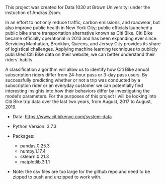 This project was created for Data 1030 at Brown University; under the instuction of Andras Zsom.

In an effort to not only reduce traffic, carbon emissions, and roadwear, but also improve public health in New York City; public officials launched a public bike share transportation alternative known as Citi Bike. Citi Bike became officially operational in 2013 and has been expanding ever since. Servicing Manhattan, Brooklyn, Queens, and Jersey City provides its share of logistical challenges. Applying machine learning techniques to publicly published Citi Bike data on their website, we can better understand their riders’ habits. 

A classification algorithm will allow us to identify how Citi Bike annual subscription riders differ from 24-hour pass or 3-day pass users. By successfully predicting whether or not a trip was conducted by a subscription rider or an everyday customer we can potentially find interesting insights into how their behaviors differ by investigating the model’s parameters. For the purposes of this project I will be looking into Citi Bike trip data over the last two years, from August, 2017 to August, 2019.

* Data: https://www.citibikenyc.com/system-data

* Python Version: 3.7.3

* Packages: 
    * pandas.0.25.3
    * numpy.1.17.4
    * sklearn.0.21.3
    * matplotlib.3.1.1
    
* Note: the csv files are too large for the github repo and need to be zipped to push and unzipped to work with.
